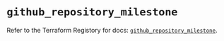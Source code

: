 # `github_repository_milestone`

Refer to the Terraform Registory for docs: [`github_repository_milestone`](https://registry.terraform.io/providers/integrations/github/5.31.0/docs/resources/repository_milestone).
